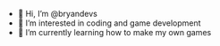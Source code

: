 - 👋 Hi, I’m @bryandevs
- 👀 I’m interested in coding and game development
- 🌱 I’m currently learning how to make my own games

<!---
bryandevs/bryandevs is a ✨ special ✨ repository because its `README.md` (this file) appears on your GitHub profile.
You can click the Preview link to take a look at your changes.
--->
